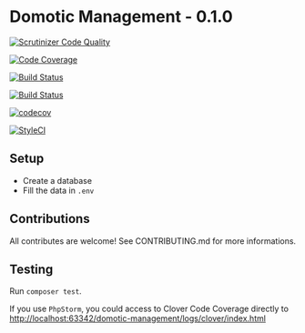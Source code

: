 # Domotic Management - 0.1.0

[![Scrutinizer Code Quality](https://scrutinizer-ci.com/g/sineverba/domotic-management/badges/quality-score.png?b=master)](https://scrutinizer-ci.com/g/sineverba/domotic-management/?branch=master)

[![Code Coverage](https://scrutinizer-ci.com/g/sineverba/domotic-management/badges/coverage.png?b=master)](https://scrutinizer-ci.com/g/sineverba/domotic-management/?branch=master)

[![Build Status](https://scrutinizer-ci.com/g/sineverba/domotic-management/badges/build.png?b=master)](https://scrutinizer-ci.com/g/sineverba/domotic-management/build-status/master)

[![Build Status](https://travis-ci.org/sineverba/domotic-management.svg?branch=master)](https://travis-ci.org/sineverba/domotic-management)

[![codecov](https://codecov.io/gh/sineverba/domotic-management/branch/master/graph/badge.svg)](https://codecov.io/gh/sineverba/domotic-management)

[![StyleCI](https://github.styleci.io/repos/177451340/shield?branch=master)](https://github.styleci.io/repos/177451340)

## Setup
+ Create a database
+ Fill the data in `.env`

## Contributions
All contributes are welcome! See CONTRIBUTING.md for more informations.

## Testing
Run `composer test`.

If you use `PhpStorm`, you could access to Clover Code Coverage directly to [http://localhost:63342/domotic-management/logs/clover/index.html](http://localhost:63342/domotic-management/logs/clover/index.html)